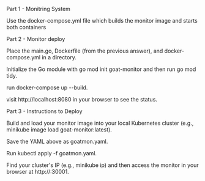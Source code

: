 Part 1 - Monitring System

Use the docker-compose.yml file which builds the monitor image and starts both containers

Part 2 - Monitor deploy

Place the main.go, Dockerfile (from the previous answer), and docker-compose.yml in a directory.

Initialize the Go module with go mod init
goat-monitor and then run go mod tidy.

run docker-compose up --build.

visit http://localhost:8080 in your browser to see the status.


Part 3 - Instructions to Deploy

Build and load your monitor image into your local Kubernetes cluster (e.g., minikube image load goat-monitor:latest).

Save the YAML above as goatmon.yaml.

Run kubectl apply -f goatmon.yaml.

Find your cluster's IP (e.g., minikube ip) and then access the monitor in your browser at http://<your-cluster-ip>:30001.



